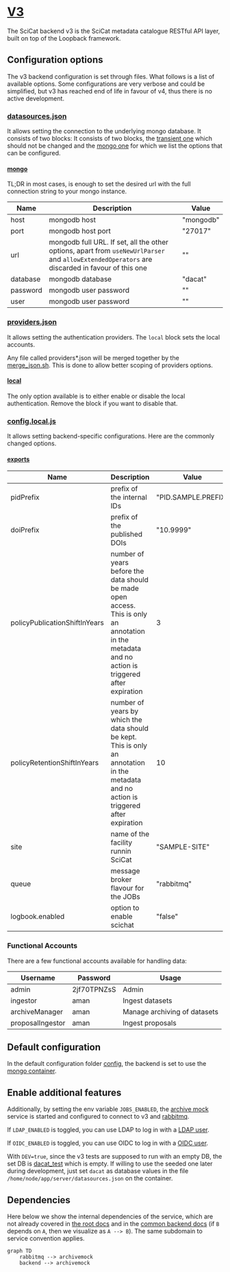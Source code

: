# [V3](https://github.com/SciCatProject/backend)

The SciCat backend v3 is the SciCat metadata catalogue RESTful API layer, built on top of the Loopback framework.

## Configuration options

The v3 backend configuration is set through files. What follows is a list of available options. Some configurations are
very verbose and could be simplified, but v3 has reached end of life in favour of v4, thus there is no active
development.

### [datasources.json](./config/datasources.json)

It allows setting the connection to the underlying mongo database. It consists of two blocks: It consists of two blocks,
the [transient one](./config/datasources.json#L18-L21) which should not be changed and the
[mongo one](./config/datasources.json#L6-L17) for which we list the options that can be configured.

#### [mongo](./config/datasources.json#L6-L17)

TL;DR in most cases, is enough to set the desired url with the full connection string to your mongo instance.

| Name     | Description                                                                                                                                    | Value     |
| -------- | ---------------------------------------------------------------------------------------------------------------------------------------------- | --------- |
| host     | mongodb host                                                                                                                                   | "mongodb" |
| port     | mongodb host port                                                                                                                              | "27017"   |
| url      | mongodb full URL. If set, all the other options, apart from `useNewUrlParser` and `allowExtendedOperators` are discarded in favour of this one | ""        |
| database | mongodb database                                                                                                                               | "dacat"   |
| password | mongodb user password                                                                                                                          | ""        |
| user     | mongodb user password                                                                                                                          | ""        |

### [providers.json](./config/providers.json)

It allows setting the authentication providers. The `local` block sets the local accounts.

Any file called providers\*.json will be merged together by the [merge_json.sh](./entrypoints/merge_json.sh). This is
done to allow better scoping of providers options.

#### [local](./config/providers.json#L2-L11)

The only option available is to either enable or disable the local authentication. Remove the block if you want to
disable that.

### [config.local.js](./config/config.local.js)

It allows setting backend-specific configurations. Here are the commonly changed options.

#### [exports](./config/config.local.js#L3-L39)

| Name                          | Description                                                                                                                                        | Value               |
| ----------------------------- | -------------------------------------------------------------------------------------------------------------------------------------------------- | ------------------- |
| pidPrefix                     | prefix of the internal IDs                                                                                                                         | "PID.SAMPLE.PREFIX" |
| doiPrefix                     | prefix of the published DOIs                                                                                                                       | "10.9999"           |
| policyPublicationShiftInYears | number of years before the data should be made open access. This is only an annotation in the metadata and no action is triggered after expiration | 3                   |
| policyRetentionShiftInYears   | number of years by which the data should be kept. This is only an annotation in the metadata and no action is triggered after expiration           | 10                  |
| site                          | name of the facility runnin SciCat                                                                                                                 | "SAMPLE-SITE"       |
| queue                         | message broker flavour for the JOBs                                                                                                                | "rabbitmq"          |
| logbook.enabled               | option to enable scichat                                                                                                                           | "false"             |

### Functional Accounts

There are a few functional accounts available for handling data:

| Username         | Password    | Usage                        |
| ---------------- | ----------- | ---------------------------- |
| admin            | 2jf70TPNZsS | Admin                        |
| ingestor         | aman        | Ingest datasets              |
| archiveManager   | aman        | Manage archiving of datasets |
| proposalIngestor | aman        | Ingest proposals             |

## Default configuration

In the default configuration folder [config](./config), the backend is set to use the [mongo container](../mongodb/).

## Enable additional features

Additionally, by setting the env variable `JOBS_ENABLED`, the [archive mock](./services/archivemock/) service is started
and configured to connect to v3 and [rabbitmq](../rabbitmq).

If `LDAP_ENABLED` is toggled, you can use LDAP to log in with a [LDAP user](../ldap/README.md#default-configuration).

If `OIDC_ENABLED` is toggled, you can use OIDC to log in with a
[OIDC user](../keycloak/README.md#default-configuration).

With `DEV=true`, since the v3 tests are supposed to run with an empty DB, the set DB is
[dacat_test](./config/datasources.dev.json) which is empty. If willing to use the seeded one later during development,
just set `dacat` as database values in the file `/home/node/app/server/datasources.json` on the container.

## Dependencies

Here below we show the internal dependencies of the service, which are not already covered in
[the root docs](../../README.md) and in the [common backend docs](../../README.md) (if `B` depends on `A`, then we
visualize as `A --> B`). The same subdomain to service convention applies.

```mermaid
graph TD
    rabbitmq --> archivemock
    backend --> archivemock
```
